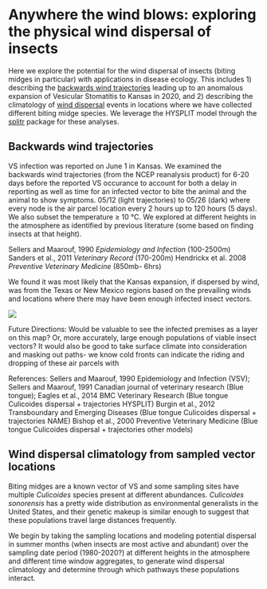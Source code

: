 # Anywhere the wind blows: exploring the physical wind dispersal of insects #

Here we explore the potential for the wind dispersal of insects (biting midges in particular) with applications in disease ecology. This includes 1) describing the [backwards wind trajectories](#-backwards-wind-trajectories) leading up to an anomalous expansion of Vesicular Stomatitis to Kansas in 2020, and 2) describing the climatology of [wind dispersal](#-wind-dispersal-climatology-from-sampled-vector-locations) events in locations where we have collected different biting midge species. We leverage the HYSPLIT model through the [splitr](https://rdocumentation.org/packages/SplitR/versions/0.4) package for these analyses.

## Backwards wind trajectories ##

VS infection was reported on June 1 in Kansas. We examined the backwards wind trajectories (from the NCEP reanalysis product) for 6-20 days before the reported VS occurance to account for both a delay in reporting as well as time for an infected vector to bite the animal and the animal to show symptoms. 05/12 (light trajectories) to 05/26 (dark) where every node is the air parcel location every 2 hours up to 120 hours (5 days). We also subset the temperature ≥ 10 °C. We explored at different heights in the atmosphere as identified by previous literature (some based on finding insects at that height).

Sellers and Maarouf, 1990 *Epidemiology and Infection* (100-2500m)
Sanders et al., 2011 *Veterinary Record* (170-200m)
Hendrickx et al. 2008 *Preventive Veterinary Medicine* (850mb- 6hrs)

We found it was most likely that the Kansas expansion, if dispersed by wind, was from the Texas or New Mexico regions based on the prevailing winds and locations where there may have been enough infected insect vectors. 

![](/figures/vs_wind_2020.png)

Future Directions:
Would be valuable to see the infected premises as a layer on this map? Or, more accurately, large enough populations of viable insect vectors? It would also be good to take surface climate into consideration and masking out paths- we know cold fronts can indicate the riding and dropping of these air parcels with 

References:
Sellers and Maarouf, 1990 Epidemiology and Infection (VSV);
Sellers and Maarouf, 1991 Canadian journal of veterinary research (Blue tongue);
Eagles et al., 2014 BMC Veterinary Research (Blue tongue Culicoides dispersal + trajectories HYSPLIT)
Burgin et al., 2012 Transboundary and Emerging Diseases (Blue tongue Culicoides dispersal + trajectories NAME)
Bishop et al., 2000 Preventive Veterinary Medicine (Blue tongue Culicoides dispersal + trajectories other models)

## Wind dispersal climatology from sampled vector locations ##

Biting midges are a known vector of VS and some sampling sites have multiple *Culicoides* species present at different abundances. *Culicoides sonorensis* has a pretty wide distribution as environmental generalists in the United States, and their genetic makeup is similar enough to suggest that these populations travel large distances frequently. 

We begin by taking the sampling locations and modeling potential dispersal in summer months (when insects are most active and abundant) over the sampling date period (1980-2020?) at different heights in the atmosphere and different time window aggregates, to generate wind dispersal climatology and determine through which pathways these populations interact.
